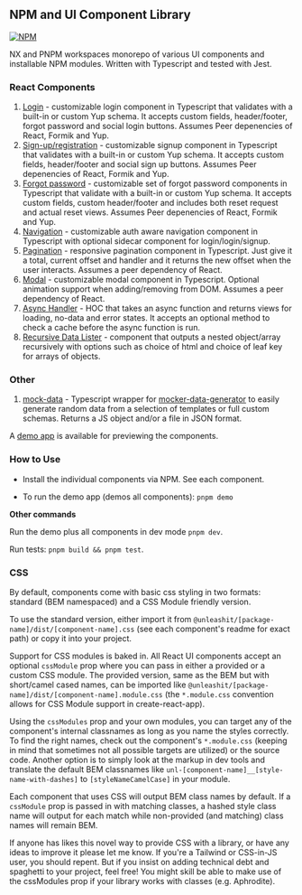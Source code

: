 ## NPM and UI Component Library

[![NPM](https://img.shields.io/npm/l/@unleashit/navigation.svg)](https://github.com/unleashit/npm-library/blob/master/LICENSE)

NX and PNPM workspaces monorepo of various UI components and installable NPM modules. Written with Typescript and tested with Jest.

### React Components

1. [Login](https://github.com/unleashit/npm-library/tree/master/packages/login) - customizable login component in Typescript that validates with a built-in or custom Yup schema. It accepts custom fields, header/footer, forgot password and social login buttons. Assumes Peer depenencies of React, Formik and Yup.
2. [Sign-up/registration](https://github.com/unleashit/npm-library/tree/master/packages/signup) - customizable signup component in Typescript that validates with a built-in or custom Yup schema. It accepts custom fields, header/footer and social sign up buttons. Assumes Peer depenencies of React, Formik and Yup.
3. [Forgot password](https://github.com/unleashit/npm-library/tree/master/packages/forgotPassword) - customizable set of forgot password components in Typescript that validate with a built-in or custom Yup schema. It accepts custom fields, custom header/footer and includes both reset request and actual reset views. Assumes Peer depenencies of React, Formik and Yup.
4. [Navigation](https://github.com/unleashit/npm-library/tree/master/packages/navigation) - customizable auth aware navigation component in Typescript with optional sidecar component for login/login/signup.
5. [Pagination](https://github.com/unleashit/npm-library/tree/master/packages/pagination) - responsive pagination component in Typescript. Just give it a total, current offset and handler and it returns the new offset when the user interacts. Assumes a peer dependency of React.
6. [Modal](https://github.com/unleashit/npm-library/tree/master/packages/modal) - customizable modal component in Typescript. Optional animation support when adding/removing from DOM. Assumes a peer dependency of React.
7. [Async Handler](https://github.com/unleashit/npm-library/tree/master/packages/asyncHandler) - HOC that takes an async function and returns views for loading, no-data and error states. It accepts an optional method to check a cache before the async function is run.
8. [Recursive Data Lister](https://github.com/unleashit/npm-library/tree/master/packages/recursiveDataLister) - component that outputs a nested object/array recursively with options such as choice of html and choice of leaf key for arrays of objects.

### Other

1. [mock-data](https://github.com/unleashit/npm-library/tree/master/packages/mockData) - Typescript wrapper for [mocker-data-generator](https://github.com/danibram/mocker-data-generator) to easily generate random data from a selection of templates or full custom schemas. Returns a JS object and/or a file in JSON format.

A [demo app](https://github.com/unleashit/npm-library/tree/master/packages/demos) is available for previewing the components.

### How to Use

- Install the individual components via NPM. See each component.

- To run the demo app (demos all components): `pnpm demo`

**Other commands**

Run the demo plus all components in dev mode `pnpm dev`.

Run tests: `pnpm build && pnpm test`.

### CSS

By default, components come with basic css styling in two formats: standard (BEM namespaced) and a CSS Module friendly version.

To use the standard version, either import it from `@unleashit/[package-name]/dist/[component-name].css` (see each component's readme for exact path) or copy it into your project.

Support for CSS modules is baked in. All React UI components accept an optional `cssModule` prop where you can pass in either a provided or a custom CSS module. The provided version, same as the BEM but with short/camel cased names, can be imported like `@unleashit/[package-name]/dist/[component-name].module.css` (the `*.module.css` convention allows for CSS Module support in create-react-app).

Using the `cssModules` prop and your own modules, you can target any of the component's internal classnames as long as you name the styles correctly. To find the right names, check out the component's `*.module.css` (keeping in mind that sometimes not all possible targets are utilized) or the source code. Another option is to simply look at the markup in dev tools and translate the default BEM classnames like `unl-[component-name]__[style-name-with-dashes]` to `[styleNameCamelCase]` in your module.

Each component that uses CSS will output BEM class names by default. If a `cssModule` prop is passed in with matching classes, a hashed style class name will output for each match while non-provided (and matching) class names will remain BEM.

If anyone has likes this novel way to provide CSS with a library, or have any ideas to improve it please let me know. If you're a Tailwind or CSS-in-JS user, you should repent. But if you insist on adding technical debt and spaghetti to your project, feel free! You might skill be able to make use of the cssModules prop if your library works with classes (e.g. Aphrodite).
